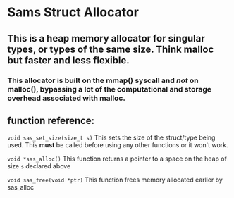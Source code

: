 # Sams Struct Allocator

## This is a heap memory allocator for singular types, or types of the same size. Think malloc but faster and less flexible.

### This allocator is built on the mmap() syscall and *not* on malloc(), bypassing a lot of the computational and storage overhead associated with malloc.

## function reference:

`void sas_set_size(size_t s)` This sets the size of the struct/type being used. This **must** be called before using any other functions or it won't work.

`void *sas_alloc()` This function returns a pointer to a space on the heap of size `s` declared above

`void sas_free(void *ptr)` This function frees memory allocated earlier by sas_alloc